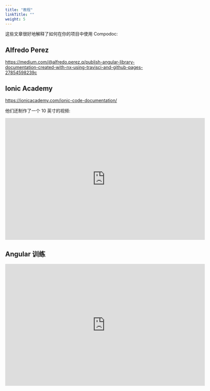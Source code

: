 ```yaml
---
title: "教程"
linkTitle: ""
weight: 5
---
```


这些文章很好地解释了如何在你的项目中使用 Compodoc:

## Alfredo Perez

https://medium.com/@alfredo.perez.q/publish-angular-library-documentation-created-with-nx-using-travisci-and-github-pages-27854598239c

## Ionic Academy

https://ionicacademy.com/ionic-code-documentation/

他们还制作了一个 10 英寸的视频:

<iframe title="YouTube video player" class="youtube-player" type="text/html" 
width="640" height="390" src="https://www.youtube.com/embed/xJSKZ1DE4Go"
frameborder="0" allowFullScreen></iframe>

## Angular 训练

<iframe title="YouTube video player" class="youtube-player" type="text/html" 
width="640" height="390" src="https://www.youtube.com/embed/-NER_Dy7ohY"
frameborder="0" allowFullScreen></iframe>
